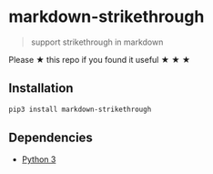 # markdown-strikethrough

> support strikethrough in markdown

Please ★ this repo if you found it useful ★ ★ ★

## Installation

```sh
pip3 install markdown-strikethrough
```

## Dependencies

* [Python 3](https://www.python.org)
